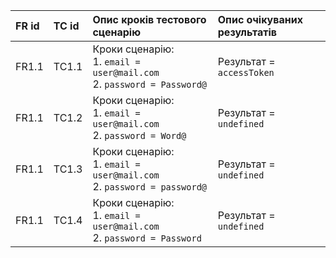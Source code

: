 |FR id|TC id|Опис кроків тестового сценарію|Опис очікуваних результатів|
|:-|:-|:-|:-|
|FR1.1|TC1.1|Кроки сценарію: <br> 1. `email = user@mail.com` <br> 2. `password = Password@`|Результат = `accessToken`|
|FR1.1|TC1.2|Кроки сценарію: <br> 1. `email = user@mail.com` <br> 2. `password = Word@`| Результат = `undefined`|
|FR1.1|TC1.3|Кроки сценарію: <br> 1. `email = user@mail.com` <br> 2.  `password = password@`| Результат = `undefined`|
|FR1.1|TC1.4|Кроки сценарію: <br> 1. `email = user@mail.com` <br> 2. `password = Password`| Результат = `undefined`|